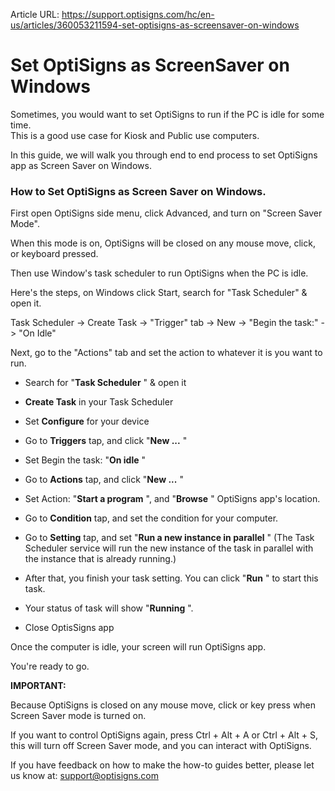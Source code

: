 Article URL: https://support.optisigns.com/hc/en-us/articles/360053211594-set-optisigns-as-screensaver-on-windows

# Set OptiSigns as ScreenSaver on Windows

Sometimes, you would want to set OptiSigns to run if the PC is idle for some
time.  
This is a good use case for Kiosk and Public use computers.

In this guide, we will walk you through end to end process to set OptiSigns
app as Screen Saver on Windows.

### How to Set OptiSigns as Screen Saver on Windows.

First open OptiSigns side menu, click Advanced, and turn on "Screen Saver
Mode".

When this mode is on, OptiSigns will be closed on any mouse move, click, or
keyboard pressed.

Then use Window's task scheduler to run OptiSigns when the PC is idle.

Here's the steps, on Windows click Start, search for "Task Scheduler" & open
it.

Task Scheduler -> Create Task -> "Trigger" tab -> New -> "Begin the task:" ->
"On Idle"

Next, go to the "Actions" tab and set the action to whatever it is you want to
run.

  * Search for "**Task Scheduler** " & open it

  * **Create Task** in your Task Scheduler

  * Set **Configure** for your device

  * Go to **Triggers** tap, and click "**New ...** "

  * Set Begin the task: "**On idle** "

  * Go to **Actions** tap, and click "**New ...** "

  * Set Action: "**Start a program** ", and "**Browse** " OptiSigns app's location.

  * Go to **Condition** tap, and set the condition for your computer. 

  * Go to **Setting** tap, and set "**Run a new instance in parallel** " (The Task Scheduler service will run the new instance of the task in parallel with the instance that is already running.)

  * After that, you finish your task setting. You can click "**Run** " to start this task.

  * Your status of task will show "**Running** ". 

  * Close OptisSigns app

Once the computer is idle, your screen will run OptiSigns app.

You're ready to go.

**IMPORTANT:**

Because OptiSigns is closed on any mouse move, click or key press when Screen
Saver mode is turned on.

If you want to control OptiSigns again, press Ctrl + Alt + A or Ctrl + Alt +
S, this will turn off Screen Saver mode, and you can interact with OptiSigns.

If you have feedback on how to make the how-to guides better, please let us
know at: [support@optisigns.com](mailto:support@optisigns.com)

